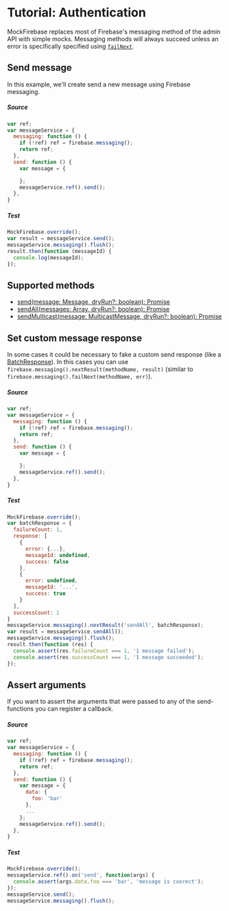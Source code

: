 # Tutorial: Authentication

MockFirebase replaces most of Firebase's messaging method of the admin API with simple mocks. Messaging methods will always succeed unless an error is specifically specified using [`failNext`](../API.md#failnextmethod-err---undefined).

## Send message

In this example, we'll create send a new message using Firebase messaging.

##### Source

```js
var ref;
var messageService = {
  messaging: function () {
    if (!ref) ref = firebase.messaging();
    return ref;
  },
  send: function () {
    var message = {

    };
    messageService.ref().send();
  },
}
```

##### Test

```js
MockFirebase.override();
var result = messageService.send();
messageService.messaging().flush();
result.then(function (messageId) {
  console.log(messageId);
});
```

## Supported methods

- [send(message: Message, dryRun?: boolean): Promise<string>](https://firebase.google.com/docs/reference/admin/node/admin.messaging.Messaging.html#send)
- [sendAll(messages: Array<Message>, dryRun?: boolean): Promise<BatchResponse>](https://firebase.google.com/docs/reference/admin/node/admin.messaging.Messaging.html#send-all)
- [sendMulticast(message: MulticastMessage, dryRun?: boolean): Promise<BatchResponse>](https://firebase.google.com/docs/reference/admin/node/admin.messaging.Messaging.html#send-multicast)

## Set custom message response
In some cases it could be necessary to fake a custom send response (like a [BatchResponse](https://firebase.google.com/docs/reference/admin/node/admin.messaging.BatchResponse.html)). In this cases you can use `firebase.messaging().nextResult(methodName, result)` (similar to `firebase.messaging().failNext(methodName, err)`).

##### Source

```js
var ref;
var messageService = {
  messaging: function () {
    if (!ref) ref = firebase.messaging();
    return ref;
  },
  send: function () {
    var message = {

    };
    messageService.ref().send();
  },
}
```

##### Test

```js
MockFirebase.override();
var batchResponse = {
  failureCount: 1,
  response: [
    {
      error: {...},
      messageId: undefined,
      success: false
    },
    {
      error: undefined,
      messageId: '...',
      success: true
    }
  ],
  successCount: 1
}
messageService.messaging().nextResult('sendAll', batchResponse);
var result = messageService.sendAll();
messageService.messaging().flush();
result.then(function (res) {
  console.assert(res.failureCount === 1, '1 message failed');
  console.assert(res.successCount === 1, '1 message succeeded');
});
```

## Assert arguments
If you want to assert the arguments that were passed to any of the send-functions you can register a callback.

##### Source

```js
var ref;
var messageService = {
  messaging: function () {
    if (!ref) ref = firebase.messaging();
    return ref;
  },
  send: function () {
    var message = {
      data: {
        foo: 'bar'
      },
      ...
    };
    messageService.ref().send();
  },
}
```

##### Test

```js
MockFirebase.override();
messageService.ref().on('send', function(args) {
  console.assert(args.data.foo === 'bar', 'message is coorect');
});
messageService.send();
messageService.messaging().flush();
```